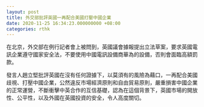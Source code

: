 ```yaml
---
layout: post
title: 外交部批評英國一再配合美國打壓中國企業
date: 2020-11-25 16:34:23.000000000 +08:00
categories: rthk
---
```


在北京，外交部在例行記者會上被問到，英國議會據報提出立法草案，要求英國電訊企業遵守國家安全法，不要使用中國電訊設備商華為的設備，否則會面臨高額罰款。

發言人趙立堅批評英國在沒有任何證據下，以莫須有的風險為藉口，一再配合美國歧視、打壓中國企業，公然違反市場經濟原則和自由貿易原則，嚴重損害中國企業的正常運營，不斷衝擊中英合作的互信基礎，認為在這個背景下，英國市場的開放性、公平性，以及外國在英國投資的安全，令人高度關切。
